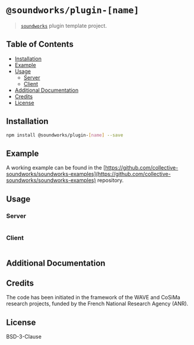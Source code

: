 # `@soundworks/plugin-[name]`

> [`soundworks`](https://github.com/collective-soundworks/soundworks) plugin template project.

## Table of Contents

<!-- toc -->

- [Installation](#installation)
- [Example](#example)
- [Usage](#usage)
  * [Server](#server)
  * [Client](#client)
- [Additional Documentation](#additional-documentation)
- [Credits](#credits)
- [License](#license)

<!-- tocstop -->

## Installation

```sh
npm install @soundworks/plugin-[name] --save
```

## Example

A working example can be found in the [https://github.com/collective-soundworks/soundworks-examples](https://github.com/collective-soundworks/soundworks-examples) repository.

## Usage

### Server

```js

```

### Client

```js

```

## Additional Documentation

## Credits

The code has been initiated in the framework of the WAVE and CoSiMa research projects, funded by the French National Research Agency (ANR).

## License

BSD-3-Clause
